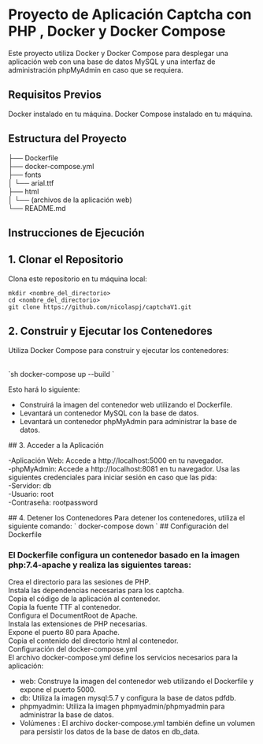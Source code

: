 # Proyecto de Aplicación Captcha con PHP , Docker y Docker Compose

Este proyecto utiliza Docker y Docker Compose para desplegar una aplicación web con una base de datos MySQL y una interfaz de administración phpMyAdmin en caso que se requiera.

## Requisitos Previos

Docker instalado en tu máquina.
Docker Compose instalado en tu máquina.

## Estructura del Proyecto


├── Dockerfile<br>
├── docker-compose.yml<br>
├── fonts<br>
│   └── arial.ttf<br>
├── html<br>
│   └── (archivos de la aplicación web)<br>
└── README.md<br>

## Instrucciones de Ejecución

## 1. Clonar el Repositorio

<p>Clona este repositorio en tu máquina local:</p>

`mkdir <nombre_del_directorio> `<br>
`cd <nombre_del_directorio> `<br>
`git clone https://github.com/nicolaspj/captchaV1.git` <br>

## 2. Construir y Ejecutar los Contenedores
<p>Utiliza Docker Compose para construir y ejecutar los contenedores:</p>
<br>
`sh
docker-compose up --build
`
<br>
<p> Esto hará lo siguiente:</p>
<ul>
     <li>Construirá la imagen del contenedor web utilizando el Dockerfile.</li>
     <li>Levantará un contenedor MySQL con la base de datos.</li>
     <li>Levantará un contenedor phpMyAdmin para administrar la base de datos.</li>
</ul>
## 3. Acceder a la Aplicación
<p>
-Aplicación Web: Accede a http://localhost:5000 en tu navegador.<br>
-phpMyAdmin: Accede a http://localhost:8081 en tu navegador. Usa las siguientes credenciales para iniciar sesión en caso que las pida:<br>
-Servidor: db<br>
-Usuario: root<br>
-Contraseña: rootpassword<br>
</p>
## 4. Detener los Contenedores
Para detener los contenedores, utiliza el siguiente comando:
` 
docker-compose down
`
## Configuración del Dockerfile
<h3>El Dockerfile configura un contenedor basado en la imagen php:7.4-apache y realiza las siguientes tareas:</h3>
<p>
Crea el directorio para las sesiones de PHP.
<br>Instala las dependencias necesarias para los captcha.
<br>Copia el código de la aplicación al contenedor.
<br>Copia la fuente TTF al contenedor.
<br>Configura el DocumentRoot de Apache.
<br>Instala las extensiones de PHP necesarias.
<br>Expone el puerto 80 para Apache.
<br>Copia el contenido del directorio html al contenedor.
<br>Configuración del docker-compose.yml
<br>El archivo docker-compose.yml define los servicios necesarios para la aplicación:
</p>
     <ul>
     <li>web: Construye la imagen del contenedor web utilizando el Dockerfile y expone el puerto 5000.</li>
     <li>db: Utiliza la imagen mysql:5.7 y configura la base de datos pdfdb.</li>
     <li>phpmyadmin: Utiliza la imagen phpmyadmin/phpmyadmin para administrar la base de datos.</li>
     <li>Volúmenes : El archivo docker-compose.yml también define un volumen para persistir los datos de la base de datos en db_data.</li>
     <ul>
